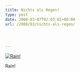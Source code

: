 ```yaml
---
title: Nichts als Regen!
type: post
date: 2008-03-07T02:03:01+00:00
url: /2008/03/nichts-als-regen/




---
```

<div class="flickr">
  <a href="http://www.flickr.com/photos/schreibblogade/2317009702/" title="Rain!"><img src="//farm3.static.flickr.com/2402/2317009702_c77d4e7cc3.jpg" alt="Rain!" /></a></p>

  <p>
    Rain!
  </p>
</div>

